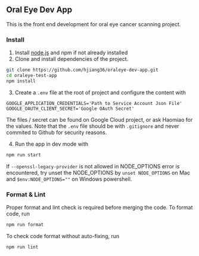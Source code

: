 ## Oral Eye Dev App

This is the front end development for oral eye cancer scanning project.

### Install

1. Install [node.js](https://nodejs.org/en) and npm if not already installed
2. Clone and install dependencies of the project.

```bash
git clone https://github.com/hjiang36/oraleye-dev-app.git
cd oraleye-test-app
npm install
```

3. Create a `.env` file at the root of project and configure the content with

```
GOOGLE_APPLICATION_CREDENTIALS='Path to Service Account Json File'
GOOGLE_OAUTH_CLIENT_SECRET='Google OAuth Secret'
```

The files / secret can be found on Google Cloud project, or ask Haomiao for the values. Note that the `.env` file should be with `.gitignore` and never commited to Github for security reasons.

4. Run the app in dev mode with

```bash
npm run start
```

If `--openssl-legacy-provider` is not allowed in NODE_OPTIONS error is encountered, try unset the NODE_OPTIONS by `unset NODE_OPTIONS` on Mac and `$env:NODE_OPTIONS=""` on Windows powershell.


### Format & Lint
Proper format and lint check is required before merging the code.
To format code, run
```bash
npm run format
```
To check code format without auto-fixing, run
```bash
npm run lint
```
